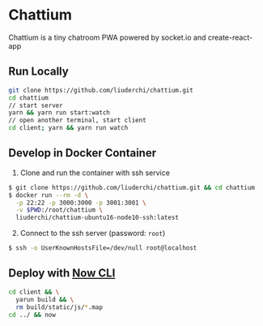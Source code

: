 # Chattium

Chattium is a tiny chatroom PWA powered by socket.io and create-react-app

## Run Locally

```sh
git clone https://github.com/liuderchi/chattium.git
cd chattium
// start server
yarn && yarn run start:watch
// open another terminal, start client
cd client; yarn && yarn run watch
```

## Develop in Docker Container

1. Clone and run the container with ssh service

```bash
$ git clone https://github.com/liuderchi/chattium.git && cd chattium
$ docker run --rm -d \
  -p 22:22 -p 3000:3000 -p 3001:3001 \
  -v $PWD:/root/chattium \
  liuderchi/chattium-ubuntu16-node10-ssh:latest
```

2. Connect to the ssh server (password: `root`)

```bash
$ ssh -o UserKnownHostsFile=/dev/null root@localhost
```

## Deploy with [Now CLI](https://github.com/zeit/now-cli)

```sh
cd client && \
  yarun build && \
  rm build/static/js/*.map
cd ../ && now
```